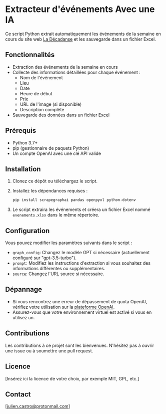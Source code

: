 # Extracteur d'événements Avec une IA

Ce script Python extrait automatiquement les événements de la semaine en cours du site web [La Décadanse](https://ladecadanse.darksite.ch/) et les sauvegarde dans un fichier Excel.

## Fonctionnalités

- Extraction des événements de la semaine en cours
- Collecte des informations détaillées pour chaque événement :
  - Nom de l'événement
  - Lieu
  - Date
  - Heure de début
  - Prix
  - URL de l'image (si disponible)
  - Description complète
- Sauvegarde des données dans un fichier Excel

## Prérequis

- Python 3.7+
- pip (gestionnaire de paquets Python)
- Un compte OpenAI avec une clé API valide

## Installation

1. Clonez ce dépôt ou téléchargez le script.

2. Installez les dépendances requises :
   ```bash
   pip install scrapegraphai pandas openpyxl python-dotenv 

3. Le script extraira les événements et créera un fichier Excel nommé `evenements.xlsx` dans le même répertoire.

## Configuration

Vous pouvez modifier les paramètres suivants dans le script :

- `graph_config`: Changez le modèle GPT si nécessaire (actuellement configuré sur "gpt-3.5-turbo").
- `prompt`: Modifiez les instructions d'extraction si vous souhaitez des informations différentes ou supplémentaires.
- `source`: Changez l'URL source si nécessaire.

## Dépannage

- Si vous rencontrez une erreur de dépassement de quota OpenAI, vérifiez votre utilisation sur la [plateforme OpenAI](https://platform.openai.com/).
- Assurez-vous que votre environnement virtuel est activé si vous en utilisez un.

## Contributions

Les contributions à ce projet sont les bienvenues. N'hésitez pas à ouvrir une issue ou à soumettre une pull request.

## Licence

[Insérez ici la licence de votre choix, par exemple MIT, GPL, etc.]

## Contact

[julien.castro@protonmail.com]
